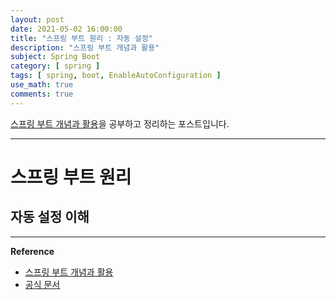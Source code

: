 ```yaml
---
layout: post
date: 2021-05-02 16:00:00
title: "스프링 부트 원리 : 자동 설정"
description: "스프링 부트 개념과 활용"
subject: Spring Boot
category: [ spring ]
tags: [ spring, boot, EnableAutoConfiguration ]
use_math: true
comments: true
---
```


[스프링 부트 개념과 활용](https://inf.run/Xny5)을 공부하고 정리하는 포스트입니다.

---

# 스프링 부트 원리

## 자동 설정 이해

---
**Reference**
+ [스프링 부트 개념과 활용](https://inf.run/Xny5)
+ [공식 문서](https://docs.spring.io/spring-boot/docs/2.0.3.RELEASE/reference/htmlsingle/)
